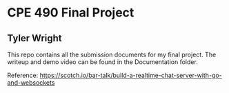 # CPE 490 Final Project
## Tyler Wright

This repo contains all the submission documents for my final project. The writeup and demo video can be found in the Documentation folder.

Reference:
https://scotch.io/bar-talk/build-a-realtime-chat-server-with-go-and-websockets
